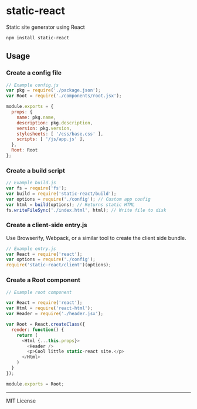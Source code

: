 # static-react

Static site generator using React

```bash
npm install static-react
```

## Usage

### Create a config file

```js
// Example config.js
var pkg = require('./package.json');
var Root = require('./components/root.jsx');

module.exports = {
  props: {
    name: pkg.name,
    description: pkg.description,
    version: pkg.version,
    stylesheets: [ '/css/base.css' ],
    scripts: [ '/js/app.js' ],
  },
  Root: Root
};
```

### Create a build script

```js
// Example build.js
var fs = require('fs');
var build = require('static-react/build');
var options = require('./config'); // Custom app config
var html = build(options); // Returns static HTML
fs.writeFileSync('./index.html', html); // Write file to disk
```

### Create a client-side entry.js

Use Browserify, Webpack, or a similar tool to create the client side bundle.

```js
// Example entry.js
var React = require('react');
var options = require('./config');
require('static-react/client')(options);
```


### Create a Root component

```js
// Example root component

var React = require('react');
var Html = require('react-html');
var Header = require('./header.jsx');

var Root = React.createClass({
  render: function() {
    return (
      <Html {...this.props}>
        <Header />
        <p>Cool little static-react site.</p>
      </Html>
    )
  }
});

module.exports = Root;
```

---

MIT License

